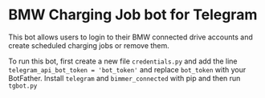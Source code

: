 # BMW Charging Job bot for Telegram
This bot allows users to login to their BMW connected drive accounts and create scheduled charging jobs or remove them.

To run this bot, first create a new file `credentials.py` and add the line `telegram_api_bot_token = 'bot_token'` and replace `bot_token` with your BotFather.
Install `telegram` and `bimmer_connected` with pip and then run `tgbot.py`